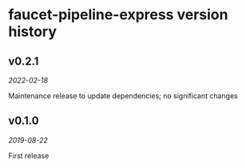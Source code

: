 faucet-pipeline-express version history
=======================================

v0.2.1
------

_2022-02-18_

Maintenance release to update dependencies; no significant changes



v0.1.0
------

_2019-08-22_

First release
